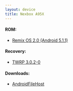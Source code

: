 ```yaml
---
layout: device
title: Nexbox A95X
---
```


#### ROM:

- [Remix OS 2.0 (Android 5.1.1)](http://www.modaco.com/forums/topic/377591-remix-os-20/)

#### Recovery:

- [TWRP 3.0.2-0](http://www.modaco.com/forums/topic/377557-twrp-3020/)

#### Downloads:

- [AndroidFileHost](https://www.androidfilehost.com/?w=files&flid=89606)
